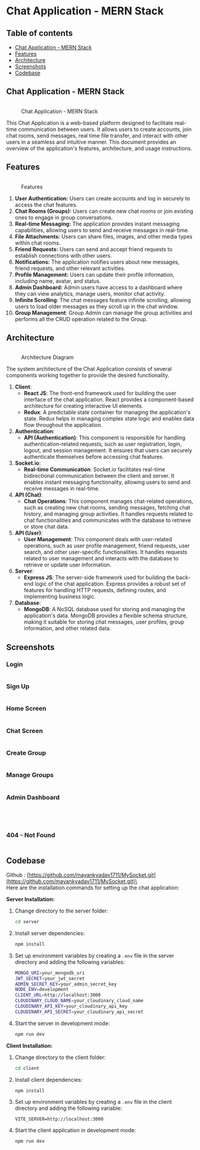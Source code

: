 # Chat Application - MERN Stack

## Table of contents

* [Chat Application - MERN Stack](./)
* [Features](features.md)
* [Architecture](architecture.md)
* [Screenshots](screenshots.md)
* [Codebase](codebase.md)

## Chat Application - MERN Stack

<figure><img src=".gitbook/assets/image.png" alt=""><figcaption><p>Chat Application - MERN Stack</p></figcaption></figure>

This Chat Application is a web-based platform designed to facilitate real-time communication between users. It allows users to create accounts, join chat rooms, send messages, real time file transfer, and interact with other users in a seamless and intuitive manner. This document provides an overview of the application's features, architecture, and usage instructions.



## Features

<figure><img src=".gitbook/assets/image (1).png" alt=""><figcaption><p>Features</p></figcaption></figure>

1. **User Authentication:** Users can create accounts and log in securely to access the chat features.
2. **Chat Rooms (Groups):** Users can create new chat rooms or join existing ones to engage in group conversations.
3. **Real-time Messaging:** The application provides instant messaging capabilities, allowing users to send and receive messages in real-time.
4. **File Attachments:** Users can share files, images, and other media types within chat rooms.
5. **Friend Requests:** Users can send and accept friend requests to establish connections with other users.
6. **Notifications:** The application notifies users about new messages, friend requests, and other relevant activities.
7. **Profile Management:** Users can update their profile information, including name, avatar, and status.
8. **Admin Dashboard:** Admin users have access to a dashboard where they can view analytics, manage users, monitor chat activity.
9. **Infinite Scrolling**: The chat messages feature infinite scrolling, allowing users to load older messages as they scroll up in the chat window.
10. **Group Management**: Group Admin can manage the group activities and performs all the CRUD operation related to the Group.

## Architecture

<figure><img src=".gitbook/assets/mysocket.jpg" alt=""><figcaption><p>Architecture Diagram</p></figcaption></figure>

The system architecture of the Chat Application consists of several components working together to provide the desired functionality.

1. **Client**:
   * **React JS**: The front-end framework used for building the user interface of the chat application. React provides a component-based architecture for creating interactive UI elements.
   * **Redux**: A predictable state container for managing the application's state. Redux helps in managing complex state logic and enables data flow throughout the application.
2. **Authentication**:
   * **API (Authentication)**: This component is responsible for handling authentication-related requests, such as user registration, login, logout, and session management. It ensures that users can securely authenticate themselves before accessing chat features.
3. **Socket.io**:
   * **Real-time Communication**: Socket.io facilitates real-time bidirectional communication between the client and server. It enables instant messaging functionality, allowing users to send and receive messages in real-time.
4. **API (Chat)**:
   * **Chat Operations**: This component manages chat-related operations, such as creating new chat rooms, sending messages, fetching chat history, and managing group activities. It handles requests related to chat functionalities and communicates with the database to retrieve or store chat data.
5. **API (User)**:
   * **User Management**: This component deals with user-related operations, such as user profile management, friend requests, user search, and other user-specific functionalities. It handles requests related to user management and interacts with the database to retrieve or update user information.
6. **Server**:
   * **Express JS**: The server-side framework used for building the back-end logic of the chat application. Express provides a robust set of features for handling HTTP requests, defining routes, and implementing business logic.
7. **Database**:
   * **MongoDB**: A NoSQL database used for storing and managing the application's data. MongoDB provides a flexible schema structure, making it suitable for storing chat messages, user profiles, group information, and other related data.

## Screenshots

### Login

<figure><img src=".gitbook/assets/Screenshot 2024-05-06 145049.png" alt=""><figcaption></figcaption></figure>

### Sign Up

<figure><img src=".gitbook/assets/Screenshot 2024-05-06 140503.png" alt=""><figcaption></figcaption></figure>

### Home Screen

<figure><img src=".gitbook/assets/image (2).png" alt=""><figcaption></figcaption></figure>

### Chat Screen

<figure><img src=".gitbook/assets/Screenshot 2024-05-06 140549.png" alt=""><figcaption></figcaption></figure>

### Create Group

<figure><img src=".gitbook/assets/Screenshot 2024-05-06 140618.png" alt=""><figcaption></figcaption></figure>

### Manage Groups

<figure><img src=".gitbook/assets/Screenshot 2024-05-06 140717 (1).png" alt=""><figcaption></figcaption></figure>

### Admin Dashboard

<figure><img src=".gitbook/assets/Screenshot 2024-05-06 145139.png" alt=""><figcaption></figcaption></figure>

<figure><img src=".gitbook/assets/Screenshot 2024-05-06 145149.png" alt=""><figcaption></figcaption></figure>

<figure><img src=".gitbook/assets/Screenshot 2024-05-06 145203.png" alt=""><figcaption></figcaption></figure>

<figure><img src=".gitbook/assets/Screenshot 2024-05-06 145215.png" alt=""><figcaption></figcaption></figure>

### 404 - Not Found

<figure><img src=".gitbook/assets/image (3).png" alt=""><figcaption></figcaption></figure>

## Codebase

Github : [https://github.com/mayankyadav1711/MySocket.git](https://github.com/mayankyadav1711/MySocket.git)\
\
Here are the installation commands for setting up the chat application:

**Server Installation:**

1.  Change directory to the server folder:

    ```bash
    cd server
    ```
2.  Install server dependencies:

    ```bash
    npm install
    ```
3.  Set up environment variables by creating a `.env` file in the server directory and adding the following variables:

    ```bash
    MONGO_URI=your_mongodb_uri
    JWT_SECRET=your_jwt_secret
    ADMIN_SECRET_KEY=your_admin_secret_key
    NODE_ENV=development
    CLIENT_URL=http://localhost:3000
    CLOUDINARY_CLOUD_NAME=your_cloudinary_cloud_name
    CLOUDINARY_API_KEY=your_cloudinary_api_key
    CLOUDINARY_API_SECRET=your_cloudinary_api_secret
    ```
4.  Start the server in development mode:

    ```bash
    npm run dev
    ```

**Client Installation:**

1.  Change directory to the client folder:

    ```bash
    cd client
    ```
2.  Install client dependencies:

    ```bash
    npm install
    ```
3.  Set up environment variables by creating a `.env` file in the client directory and adding the following variable:

    ```arduino
    VITE_SERVER=http://localhost:3000
    ```
4.  Start the client application in development mode:

    ```bash
    npm run dev
    ```
